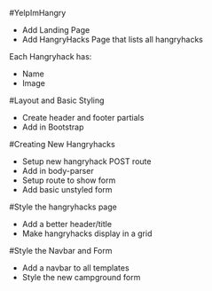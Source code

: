#YelpImHangry 

* Add Landing Page 
* Add HangryHacks Page that lists all hangryhacks 

Each Hangryhack has:
* Name
* Image

#Layout and Basic Styling
* Create header and footer partials 
* Add in Bootstrap

#Creating New Hangryhacks 
* Setup new hangryhack POST route
* Add in body-parser
* Setup route to show form 
* Add basic unstyled form 

#Style the hangryhacks page 
* Add a better header/title
* Make hangryhacks display in a grid 

#Style the Navbar and Form 
* Add a navbar to all templates 
* Style the new campground form 